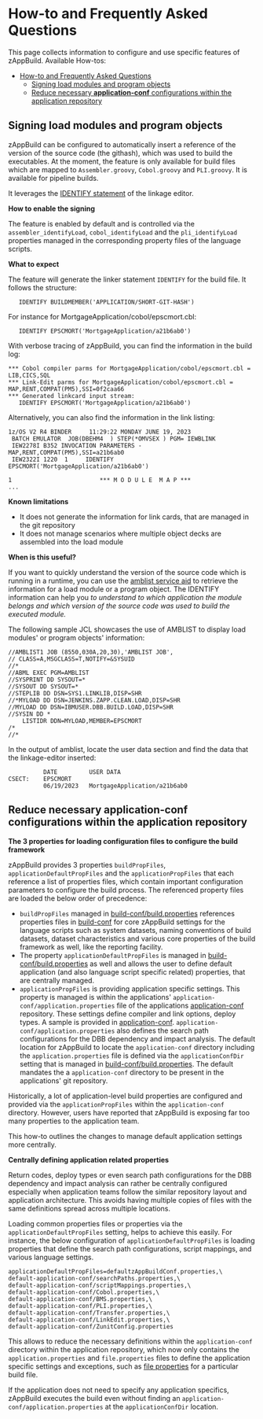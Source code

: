 # How-to and Frequently Asked Questions

This page collects information to configure and use specific features of zAppBuild. Available How-tos:

- [How-to and Frequently Asked Questions](#how-to-and-frequently-asked-questions)
  - [Signing load modules and program objects](#signing-load-modules-and-program-objects)
  - [Reduce necessary **application-conf** configurations within the application repository](#reduce-necessary-application-conf-configurations-within-the-application-repository)


## Signing load modules and program objects

zAppBuild can be configured to automatically insert a reference of the version of the source code (the githash), which was used to build the executables. At the moment, the feature is only available for build files which are mapped to `Assembler.groovy`, `Cobol.groovy` and `PLI.groovy`. It is available for pipeline builds.

It leverages the [IDENTIFY statement](https://www.ibm.com/docs/en/zos/2.5.0?topic=reference-identify-statement) of the linkage editor.

**How to enable the signing**

The feature is enabled by default and is controlled via the `assembler_identifyLoad`, `cobol_identifyLoad` and the `pli_identifyLoad` properties managed in the corresponding property files of the language scripts.

**What to expect**

The feature will generate the linker statement `IDENTIFY` for the build file. It follows the structure:
```
   IDENTIFY BUILDMEMBER('APPLICATION/SHORT-GIT-HASH')
```

For instance for MortgageApplication/cobol/epscmort.cbl:
```
   IDENTIFY EPSCMORT('MortgageApplication/a21b6ab0')
```

With verbose tracing of zAppBuild, you can find the information in the build log:

```
*** Cobol compiler parms for MortgageApplication/cobol/epscmort.cbl = LIB,CICS,SQL
*** Link-Edit parms for MortgageApplication/cobol/epscmort.cbl = MAP,RENT,COMPAT(PM5),SSI=0f2caa66
*** Generated linkcard input stream: 
   IDENTIFY EPSCMORT('MortgageApplication/a21b6ab0')
```

Alternatively, you can also find the information in the link listing:
```
1z/OS V2 R4 BINDER     11:29:22 MONDAY JUNE 19, 2023
 BATCH EMULATOR  JOB(DBEHM4  ) STEP(*OMVSEX ) PGM= IEWBLINK
 IEW2278I B352 INVOCATION PARAMETERS - MAP,RENT,COMPAT(PM5),SSI=a21b6ab0
 IEW2322I 1220  1     IDENTIFY EPSCMORT('MortgageApplication/a21b6ab0')

1                         *** M O D U L E  M A P ***
...
```

**Known limitations**
* It does not generate the information for link cards, that are managed in the git repository
* It does not manage scenarios where multiple object decks are assembled into the load module


**When is this useful?**

If you want to quickly understand the version of the source code which is running in a runtime, you can use the [amblist service aid](https://www.ibm.com/docs/en/zos/2.5.0?topic=sets-amblist-service-aid) to retrieve the information for a load module or a program object. The IDENTIFY information can help you *to understand to which application the module belongs and which version of the source code was used to build the executed module.*

The following sample JCL showcases the use of AMBLIST to display load modules' or program objects' information:

```jcl
//AMBLIST1 JOB (8550,030A,20,30),'AMBLIST JOB', 
// CLASS=A,MSGCLASS=T,NOTIFY=&SYSUID
//*
//ABML EXEC PGM=AMBLIST
//SYSPRINT DD SYSOUT=*
//SYSOUT DD SYSOUT=*
//STEPLIB DD DSN=SYS1.LINKLIB,DISP=SHR
//*MYLOAD DD DSN=JENKINS.ZAPP.CLEAN.LOAD,DISP=SHR
//MYLOAD DD DSN=IBMUSER.DBB.BUILD.LOAD,DISP=SHR
//SYSIN DD *
    LISTIDR DDN=MYLOAD,MEMBER=EPSCMORT
/*
//*
```

In the output of amblist, locate the user data section and find the data that the linkage-editor inserted:

```
          DATE         USER DATA
CSECT:    EPSCMORT
          06/19/2023   MortgageApplication/a21b6ab0
```

## Reduce necessary **application-conf** configurations within the application repository

**The 3 properties for loading configuration files to configure the build framework**

zAppBuild provides 3 properties `buildPropFiles`, `applicationDefaultPropFiles` and the `applicationPropFiles` that each reference a list of properties files, which contain important configuration parameters to configure the build process. The referenced property files are loaded the below order of precedence: 

* `buildPropFiles` managed in [build-conf/build.properties](../build-conf/build.properties) references properties files in [build-conf](../build-conf/) for core zAppBuild settings for the language scripts such as system datasets, naming conventions of build datasets, dataset characteristics and various core properties of the build framework as well, like the reporting facility.
* The property `applicationDefaultPropFiles` is managed in [build-conf/build.properties](../build-conf/build.properties) as well and allows the user to define default application (and also language script specific related) properties, that are centrally managed. 
* `applicationPropFiles` is providing application specific settings. This property is managed is within the applications' `application-conf/application.properties` file of the applications [application-conf](../samples/application-conf/) repository. These settings define compiler and link options, deploy types. A sample is provided in [application-conf](../samples/application-conf/). `application-conf/application.properties` also defines the search path configurations for the DBB dependency and impact analysis. The default location for zAppBuild to locate the `application-conf` directory including the `application.properties` file is defined via the `applicationConfDir` setting that is managed in [build-conf/build.properties](../build-conf/build.properties). The default mandates the a `application-conf` directory to be present in the applications' git repository.

Historically, a lot of application-level build properties are configured and provided via the `applicationPropFiles` within the `application-conf` directory. However, users have reported that zAppBuild is exposing far too many properties to the application team. 

This how-to outlines the changes to manage default application settings more centrally. 

**Centrally defining application related properties** 

Return codes, deploy types or even search path configurations for the DBB dependency and impact analysis can rather be centrally configured especially when application teams follow the similar repository layout and application architecture. This avoids having multiple copies of files with the same definitions spread across multiple locations.

Loading common properties files or properties via the `applicationDefaultPropFiles` setting, helps to achieve this easily. For instance, the below configuration of `applicationDefaultPropFiles` is loading properties that define the search path configurations, script mappings, and various language settings.

```properties
applicationDefaultPropFiles=defaultzAppBuildConf.properties,\
default-application-conf/searchPaths.properties,\
default-application-conf/scriptMappings.properties,\
default-application-conf/Cobol.properties,\
default-application-conf/BMS.properties,\
default-application-conf/PLI.properties,\
default-application-conf/Transfer.properties,\
default-application-conf/LinkEdit.properties,\
default-application-conf/ZunitConfig.properties
```
This allows to reduce the necessary definitions within the `application-conf` directory within the application repository, which now only contains the `application.properties` and `file.properties` files to define the application specific settings and exceptions, such as [file properties](../docs/FilePropertyManagement.md#dbb-file-properties) for a particular build file.

If the application does not need to specify any application specifics, zAppBuild executes the build even without finding an `application-conf/application.properties` at the `applicationConfDir` location.